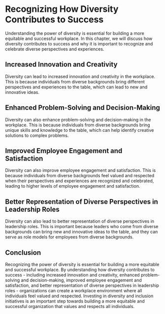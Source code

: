 Recognizing How Diversity Contributes to Success
=================================================================================================

Understanding the power of diversity is essential for building a more equitable and successful workplace. In this chapter, we will discuss how diversity contributes to success and why it is important to recognize and celebrate diverse perspectives and experiences.

Increased Innovation and Creativity
-----------------------------------

Diversity can lead to increased innovation and creativity in the workplace. This is because individuals from diverse backgrounds bring different perspectives and experiences to the table, which can lead to new and innovative ideas.

Enhanced Problem-Solving and Decision-Making
--------------------------------------------

Diversity can also enhance problem-solving and decision-making in the workplace. This is because individuals from diverse backgrounds bring unique skills and knowledge to the table, which can help identify creative solutions to complex problems.

Improved Employee Engagement and Satisfaction
---------------------------------------------

Diversity can also improve employee engagement and satisfaction. This is because individuals from diverse backgrounds feel valued and respected when their perspectives and experiences are recognized and celebrated, leading to higher levels of employee engagement and satisfaction.

Better Representation of Diverse Perspectives in Leadership Roles
-----------------------------------------------------------------

Diversity can also lead to better representation of diverse perspectives in leadership roles. This is important because leaders who come from diverse backgrounds can bring new and innovative ideas to the table, and they can serve as role models for employees from diverse backgrounds.

Conclusion
----------

Recognizing the power of diversity is essential for building a more equitable and successful workplace. By understanding how diversity contributes to success - including increased innovation and creativity, enhanced problem-solving and decision-making, improved employee engagement and satisfaction, and better representation of diverse perspectives in leadership roles - organizations can create a workplace environment where all individuals feel valued and respected. Investing in diversity and inclusion initiatives is an important step towards building a more equitable and successful organization that values and respects all individuals.
